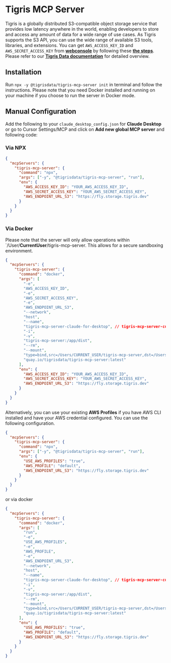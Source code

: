 # Tigris MCP Server

Tigris is a globally distributed S3-compatible object storage service that provides low latency anywhere in the world, enabling developers to store and access any amount of data for a wide range of use cases. As Tigris supports the S3 API, you can use the wide range of available S3 tools, libraries, and extensions. You can get `AWS_ACCESS_KEY_ID` and `AWS_SECRET_ACCESS_KEY` from **[webconsole](https://console.tigris.dev/)** by following these **[the steps](https://www.tigrisdata.com/docs/iam/create-access-key/)**. Please refer to our **[Tigris Data documentation](https://www.tigrisdata.com/docs/get-started/)** for detailed overview.

## Installation

Run `npx -y @tigrisdata/tigris-mcp-server init` in terminal and follow the instructions. Please note that you need Docker installed and running on your machine if you choose to run the server in Docker mode.

## Manual Configuration

Add the following to your `claude_desktop_config.json` for **Claude Desktop** or go to Cursor Settings/MCP and click on **Add new global MCP server** and following code:

### Via NPX

```json
{
  "mcpServers": {
    "tigris-mcp-server": {
      "command": "npx",
      "args": ["-y", "@tigrisdata/tigris-mcp-server", "run"],
      "env": {
        "AWS_ACCESS_KEY_ID": "YOUR_AWS_ACCESS_KEY_ID",
        "AWS_SECRET_ACCESS_KEY": "YOUR_AWS_SECRET_ACCESS_KEY",
        "AWS_ENDPOINT_URL_S3": "https://fly.storage.tigris.dev"
      }
    }
  }
}
```

### Via Docker

Please note that the server will only allow operations within `/User/**CurrentUser**/tigris-mcp-server. This allows for a secure sandboxing environment.

```json
{
  "mcpServers": {
    "tigris-mcp-server": {
      "command": "docker",
      "args": [
        "-e",
        "AWS_ACCESS_KEY_ID",
        "-e",
        "AWS_SECRET_ACCESS_KEY",
        "-e",
        "AWS_ENDPOINT_URL_S3",
        "--network",
        "host",
        "--name",
        "tigris-mcp-server-claude-for-desktop", // tigris-mcp-server-cursor for Cursor AI
        "-i",
        "-v",
        "tigris-mcp-server:/app/dist",
        "--rm",
        "--mount",
        "type=bind,src=/Users/CURRENT_USER/tigris-mcp-server,dst=/Users/CURRENT_USER/tigris-mcp-server",
        "quay.io/tigrisdata/tigris-mcp-server:latest"
      ],
      "env": {
        "AWS_ACCESS_KEY_ID": "YOUR_AWS_ACCESS_KEY_ID",
        "AWS_SECRET_ACCESS_KEY": "YOUR_AWS_SECRET_ACCESS_KEY",
        "AWS_ENDPOINT_URL_S3": "https://fly.storage.tigris.dev"
      }
    }
  }
}
```

Alternatively, you can use your existing **AWS Profiles** if you have AWS CLI installed and have your AWS credential configured. You can use the following configuration.

```json
{
  "mcpServers": {
    "tigris-mcp-server": {
      "command": "npx",
      "args": ["-y", "@tigrisdata/tigris-mcp-server", "run"],
      "env": {
        "USE_AWS_PROFILES": "true",
        "AWS_PROFILE": "default",
        "AWS_ENDPOINT_URL_S3": "https://fly.storage.tigris.dev"
      }
    }
  }
}
```

or via docker

```json
{
  "mcpServers": {
    "tigris-mcp-server": {
      "command": "docker",
      "args": [
        "run",
        "-e",
        "USE_AWS_PROFILES",
        "-e",
        "AWS_PROFILE",
        "-e",
        "AWS_ENDPOINT_URL_S3",
        "--network",
        "host",
        "--name",
        "tigris-mcp-server-claude-for-desktop", // tigris-mcp-server-cursor for Cursor AI
        "-i",
        "-v",
        "tigris-mcp-server:/app/dist",
        "--rm",
        "--mount",
        "type=bind,src=/Users/CURRENT_USER/tigris-mcp-server,dst=/Users/CURRENT_USER/tigris-mcp-server",
        "quay.io/tigrisdata/tigris-mcp-server:latest"
      ],
      "env": {
        "USE_AWS_PROFILES": "true",
        "AWS_PROFILE": "default",
        "AWS_ENDPOINT_URL_S3": "https://fly.storage.tigris.dev"
      }
    }
  }
}
```
